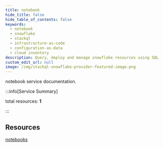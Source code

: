 ```yaml
---
title: notebook
hide_title: false
hide_table_of_contents: false
keywords:
  - notebook
  - snowflake
  - stackql
  - infrastructure-as-code
  - configuration-as-data
  - cloud inventory
description: Query, deploy and manage snowflake resources using SQL
custom_edit_url: null
image: /img/stackql-snowflake-provider-featured-image.png
---
```


notebook service documentation.

:::info[Service Summary]

total resources: __1__  

:::

## Resources
<div class="row">
<div class="providerDocColumn">
<a href="/notebook/notebooks/">notebooks</a>
</div>
<div class="providerDocColumn">

</div>
</div>